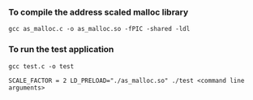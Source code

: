 ### To compile the address scaled malloc library
```
gcc as_malloc.c -o as_malloc.so -fPIC -shared -ldl

```

### To run the test application
```
gcc test.c -o test

SCALE_FACTOR = 2 LD_PRELOAD="./as_malloc.so" ./test <command line arguments>
```


